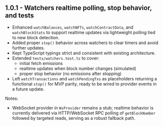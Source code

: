 ## 1.0.1 - Watchers realtime polling, stop behavior, and tests

- Enhanced `watchBalances`, `watchNFTs`, `watchContractData`, and `watchBlockStats` to support realtime updates via lightweight polling tied to new block detection.
- Added proper `stop()` behavior across watchers to clear timers and avoid further updates.
- Kept TypeScript typings strict and consistent with existing architecture.
- Extended `tests/watchers.test.ts` to cover:
  - initial fetch emissions
  - realtime updates when block number changes (simulated)
  - proper stop behavior (no emissions after stopping)
- Left `watchTransactions` and `watchPendingTxs` as placeholders returning a functional `stop()` for MVP parity, ready to be wired to provider events in a future update.

Notes:

- WebSocket provider in `WsProvider` remains a stub; realtime behavior is currently delivered via HTTP/WebSocket RPC polling of `getBlockNumber` followed by targeted reads, serving as a robust fallback path.
